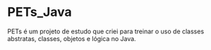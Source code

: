# PETs_Java
PETs é um projeto de estudo que criei para treinar o uso de classes abstratas, classes, objetos e lógica no Java.
